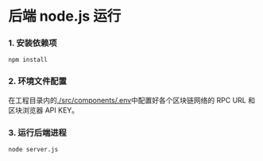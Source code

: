 # 后端 node.js 运行

### 1. 安装依赖项

```shell
npm install
```



### 2. 环境文件配置

在工程目录内的[./src/components/.env](./src/components/.env)中配置好各个区块链网络的 RPC URL 和 区块浏览器 API KEY。



### 3. 运行后端进程

```sh
node server.js
```
